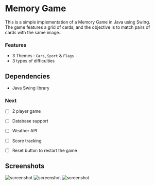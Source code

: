 # Memory Game

This is a simple implementation of a Memory Game in Java using Swing. The game features a grid of cards, and the objective is to match pairs of cards with the same image..

### Features

- 3 Themes : `Cars`, `Sport` & `Flags`
- 3 types of difficulties

## Dependencies

- Java Swing library

### Next

- [ ] 2 player game
- [ ] Database support
- [ ] Weather API
- [ ] Score tracking
- [ ] Reset button to restart the game


## Screenshots
![screenshot](https://private-user-images.githubusercontent.com/115364937/353813863-47e8ef06-4e7b-4d4a-b87f-eb2514e5ce8c.jpg?jwt=eyJhbGciOiJIUzI1NiIsInR5cCI6IkpXVCJ9.eyJpc3MiOiJnaXRodWIuY29tIiwiYXVkIjoicmF3LmdpdGh1YnVzZXJjb250ZW50LmNvbSIsImtleSI6ImtleTUiLCJleHAiOjE3MjI0MjYwMzcsIm5iZiI6MTcyMjQyNTczNywicGF0aCI6Ii8xMTUzNjQ5MzcvMzUzODEzODYzLTQ3ZThlZjA2LTRlN2ItNGQ0YS1iODdmLWViMjUxNGU1Y2U4Yy5qcGc_WC1BbXotQWxnb3JpdGhtPUFXUzQtSE1BQy1TSEEyNTYmWC1BbXotQ3JlZGVudGlhbD1BS0lBVkNPRFlMU0E1M1BRSzRaQSUyRjIwMjQwNzMxJTJGdXMtZWFzdC0xJTJGczMlMkZhd3M0X3JlcXVlc3QmWC1BbXotRGF0ZT0yMDI0MDczMVQxMTM1MzdaJlgtQW16LUV4cGlyZXM9MzAwJlgtQW16LVNpZ25hdHVyZT1jMGE3MDRjMDVhNWZhNmVjNzYwYzlhMTRmYmZlNWY0OGFmMjkzYjhlYjQ3NjExYTIzYjZkY2IwNjA0NTI2NzU0JlgtQW16LVNpZ25lZEhlYWRlcnM9aG9zdCZhY3Rvcl9pZD0wJmtleV9pZD0wJnJlcG9faWQ9MCJ9.Kyj-myGWDHfdte1nLJvXGQw9jMFdATpYoWBqvrrXV1g)
![screenshot](https://private-user-images.githubusercontent.com/115364937/353821175-14581124-6c11-449a-ad30-12f6b103114e.jpg?jwt=eyJhbGciOiJIUzI1NiIsInR5cCI6IkpXVCJ9.eyJpc3MiOiJnaXRodWIuY29tIiwiYXVkIjoicmF3LmdpdGh1YnVzZXJjb250ZW50LmNvbSIsImtleSI6ImtleTUiLCJleHAiOjE3MjI0Mjc0NzgsIm5iZiI6MTcyMjQyNzE3OCwicGF0aCI6Ii8xMTUzNjQ5MzcvMzUzODIxMTc1LTE0NTgxMTI0LTZjMTEtNDQ5YS1hZDMwLTEyZjZiMTAzMTE0ZS5qcGc_WC1BbXotQWxnb3JpdGhtPUFXUzQtSE1BQy1TSEEyNTYmWC1BbXotQ3JlZGVudGlhbD1BS0lBVkNPRFlMU0E1M1BRSzRaQSUyRjIwMjQwNzMxJTJGdXMtZWFzdC0xJTJGczMlMkZhd3M0X3JlcXVlc3QmWC1BbXotRGF0ZT0yMDI0MDczMVQxMTU5MzhaJlgtQW16LUV4cGlyZXM9MzAwJlgtQW16LVNpZ25hdHVyZT05NmRmYzAyOTA4ODUxNjQ0MjE1N2M4N2U0Y2IzNTU1MjhlYTQwZmVlM2RmNzg2MGE5MjY2M2NiMjlkMGM5M2Y3JlgtQW16LVNpZ25lZEhlYWRlcnM9aG9zdCZhY3Rvcl9pZD0wJmtleV9pZD0wJnJlcG9faWQ9MCJ9.CZBq0mU7IDbLCzZ5ytLh-EqCzvT_U3k8V1kge3eu2ic)
![screenshot](https://private-user-images.githubusercontent.com/115364937/353821205-3e5f2fbf-28fd-464c-b70d-4fd997791fbb.jpg?jwt=eyJhbGciOiJIUzI1NiIsInR5cCI6IkpXVCJ9.eyJpc3MiOiJnaXRodWIuY29tIiwiYXVkIjoicmF3LmdpdGh1YnVzZXJjb250ZW50LmNvbSIsImtleSI6ImtleTUiLCJleHAiOjE3MjI0Mjc0ODQsIm5iZiI6MTcyMjQyNzE4NCwicGF0aCI6Ii8xMTUzNjQ5MzcvMzUzODIxMjA1LTNlNWYyZmJmLTI4ZmQtNDY0Yy1iNzBkLTRmZDk5Nzc5MWZiYi5qcGc_WC1BbXotQWxnb3JpdGhtPUFXUzQtSE1BQy1TSEEyNTYmWC1BbXotQ3JlZGVudGlhbD1BS0lBVkNPRFlMU0E1M1BRSzRaQSUyRjIwMjQwNzMxJTJGdXMtZWFzdC0xJTJGczMlMkZhd3M0X3JlcXVlc3QmWC1BbXotRGF0ZT0yMDI0MDczMVQxMTU5NDRaJlgtQW16LUV4cGlyZXM9MzAwJlgtQW16LVNpZ25hdHVyZT0xZWU1MTY2NDlhMTNmOWY5NDU0NzIxMzEzY2EzZGU1MGJkMWQ4ZTc4ZTUzOTAwMDEyZTNjNDU5YjY4NjM5YmJjJlgtQW16LVNpZ25lZEhlYWRlcnM9aG9zdCZhY3Rvcl9pZD0wJmtleV9pZD0wJnJlcG9faWQ9MCJ9.OvYo7aRNw0uxemzAxig35zWqN_vSrKRN4D0gS251sf0)
